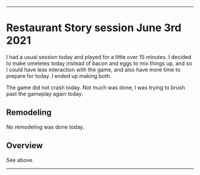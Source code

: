 
***

# Restaurant Story session June 3rd 2021

I had a usual session today and played for a little over 15 minutes. I decided to make omeletes today instead of bacon and eggs to mix things up, and so I could have less interaction with the game, and also have more time to prepare for today. I ended up making both.

The game did not crash today. Not much was done, I was trying to brush past the gameplay again today.

## Remodeling

No remodeling was done today.

## Overview

See above.

***

